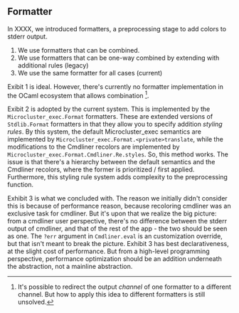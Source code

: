 ## Formatter

In XXXX, we introduced formatters, a preprocessing stage to add colors to stderr output.

1. We use formatters that can be combined.
2. We use formatters that can be one-way combined by extending with additional rules (legacy)
3. We use the same formatter for all cases (current)

Exibit 1 is ideal. However, there's currently no formatter implementation in the OCaml ecosystem that allows combination [^redirect].

Exibit 2 is adopted by the current system. This is implemented by the `Microcluster_exec.Format` formatters. These are extended versions of `Stdlib.Format` formatters in that they allow you to specify addition _styling rules_. By this system, the default Microcluster_exec semantics are implemented by `Microcluster_exec.Format.<private>translate`, while the modifications to the Cmdliner recolors are implemented by `Microcluster_exec.Format.Cmdliner.Re.styles`. So, this method works. The issue is that there's a hierarchy between the default semantics and the Cmdliner recolors, where the former is prioritized / first applied. Furthermore, this styling rule system adds complexity to the preprocessing function.

Exhibit 3 is what we concluded with. The reason we initially didn't consider this is because of performance reason, because recoloring cmdliner was an exclusive task for cmdliner. But it's upon that we realize the big picture: from a cmdliner user perspective, there's no difference between the stderr output of cmdliner, and that of the rest of the app - the two should be seen as one. The `?err` argument in `Cmdliner.eval` is an customization override, but that isn't meant to break the picture. Exhibit 3 has best declarativeness, at the slight cost of performance. But from a high-level programming perspective, performance optimization should be an addition underneath the abstraction, not a mainline abstraction.

[^redirect]: It's possible to redirect the output _channel_ of one formatter to a different channel. But how to apply this idea to different formatters is still unsolved.
